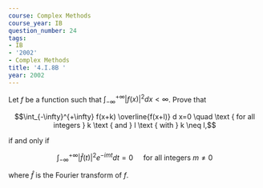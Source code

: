 ```yaml
---
course: Complex Methods
course_year: IB
question_number: 24
tags:
- IB
- '2002'
- Complex Methods
title: '4.I.8B '
year: 2002
---
```



Let $f$ be a function such that $\int_{-\infty}^{+\infty}|f(x)|^{2} d x<\infty$. Prove that

$$\int_{-\infty}^{+\infty} f(x+k) \overline{f(x+l)} d x=0 \quad \text { for all integers } k \text { and } l \text { with } k \neq l,$$

if and only if

$$\int_{-\infty}^{+\infty}|\widehat{f}(t)|^{2} e^{-i m t} d t=0 \quad \text { for all integers } m \neq 0$$

where $\widehat{f}$ is the Fourier transform of $f$.